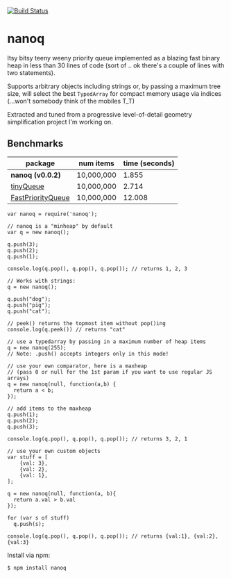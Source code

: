 
[![Build Status](https://travis-ci.org/alanmacleod/nanoq.svg?branch=master)](https://travis-ci.org/alanmacleod/nanoq)

# nanoq

Itsy bitsy teeny weeny priority queue implemented as a blazing fast binary heap in less than 30 lines of code (sort of .. ok there's a couple of lines with two statements).

Supports arbitrary objects including strings or, by passing a maximum tree size, will select the best `TypedArray` for compact memory usage via indices (...won't somebody think of the mobiles T_T)

Extracted and tuned from a progressive level-of-detail geometry simplification project I'm working on.

## Benchmarks

package | num items | time (seconds)
--- | --- | ---
**nanoq (v0.0.2)** | 10,000,000 | 1.855
[tinyQueue](https://github.com/mourner/tinyqueue) | 10,000,000 | 2.714
[FastPriorityQueue](https://github.com/lemire/FastPriorityQueue.js) | 10,000,000 | 12.008

```
var nanoq = require('nanoq');

// nanoq is a "minheap" by default
var q = new nanoq();

q.push(3);
q.push(2);
q.push(1);

console.log(q.pop(), q.pop(), q.pop()); // returns 1, 2, 3

// Works with strings:
q = new nanoq();

q.push("dog");
q.push("pig");
q.push("cat");

// peek() returns the topmost item without pop()ing
console.log(q.peek()) // returns "cat"

// use a typedarray by passing in a maximum number of heap items
q = new nanoq(255);
// Note: .push() accepts integers only in this mode!

// use your own comparator, here is a maxheap
// (pass 0 or null for the 1st param if you want to use regular JS arrays)
q = new nanoq(null, function(a,b) {
  return a < b;
});

// add items to the maxheap
q.push(1);
q.push(2);
q.push(3);

console.log(q.pop(), q.pop(), q.pop()); // returns 3, 2, 1

// use your own custom objects
var stuff = [
    {val: 3},
    {val: 2},
    {val: 1},
];

q = new nanoq(null, function(a, b){
  return a.val > b.val
});

for (var s of stuff)
  q.push(s);

console.log(q.pop(), q.pop(), q.pop()); // returns {val:1}, {val:2}, {val:3}
```

Install via npm:

```
$ npm install nanoq
```
